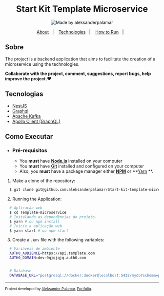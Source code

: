 <div align="center">
    <h1>Start Kit Template Microservice</h1>     
</div>
    
<p align="center">   
  <img alt="Made by aleksanderpalamar" src="https://img.shields.io/badge/made%20by-aleksanderpalamar-%237519C1?style=flat-square" >  
</p>
<p align="center">
  <a href="#sobre">About</a>&nbsp;&nbsp;&nbsp;|&nbsp;&nbsp;&nbsp;
  <a href="#tecnologias">Technologies</a>&nbsp;&nbsp;&nbsp;|&nbsp;&nbsp;&nbsp;
  <a href="#como-executar">How to Run</a>&nbsp;&nbsp;&nbsp;|&nbsp;&nbsp;&nbsp; 
</p>

## Sobre

The project is a backend application that aims to facilitate the creation of a microservice using the technologies.

**Collaborate with the project, comment, suggestions, report bugs, help improve the project.❤️**

## Tecnologias

- [NestJS](https://docs.nestjs.com/)
- [Graphql](https://graphql.org/)
- [Apache Kafka](https://kafka.apache.org/)
- [Apollo Client (GraphQL)](https://www.apollographql.com/)

## Como Executar

- ### **Pré-requisitos**

  - You **must** have **[Node.js](https://nodejs.org/en/)** installed on your computer
  - You **must** have **[Git](https://git-scm.com/)** installed and configured on your computer
  - Also, you **must** have a package manager either **[NPM](https://www.npmjs.com/)** or **[Yarn](https://yarnpkg.com/) **.  

1. Make a clone of the repository:

```sh
  $ git clone git@github.com:aleksanderpalamar/Start-kit-template-microservice.git
```

2. Running the Application:

```sh
  # Aplicação web
  $ cd Template-microservice
  # Instalando as dependências do projeto.
  $ yarn # ou npm install
  # Inicie a aplicação web
  $ yarn start # ou npm start
```

3. Create a `.env` file with the following variables:

```sh
  # Variáveis de ambiente
  AUTH0_AUDIENCE=https://api.template.com 
  AUTH0_DOMAIN=dev-0qjqjqjq.auth0.com


  # Database
  DATABASE_URL="postgresql://docker:docker@localhost:5432/mydb?schema=public"
```  

---
<sup>Project developed by [Aleksander Palamar](https://github.com/aleksanderpalamar), [Portfólio](https://www.palamarsolutionit.com.br/).</sup>